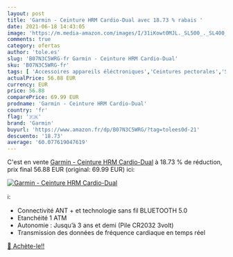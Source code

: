 ```yaml
---
layout: post
title: 'Garmin - Ceinture HRM Cardio-Dual avec 18.73 % rabais '
date: 2021-06-18 14:43:05
image: 'https://m.media-amazon.com/images/I/31iKowt0MJL._SL500_._SL400_.jpg'
comments: true
category: ofertas
author: 'tole.es'
slug: 'B07N3C5WRG-fr Garmin - Ceinture HRM Cardio-Dual'
sku: 'B07N3C5WRG-fr'
tags: [ 'Accessoires appareils éléctroniques','Ceintures pectorales','Sports et Loisirs','garmin','Électronique sportive', ]
actualPrice: 56.88 EUR
currency: EUR
price: 56.88
comparePrice: 69.99 EUR
prodname: 'Garmin - Ceinture HRM Cardio-Dual'
country: 'fr'
flag: '🇫🇷'
brand: 'Garmin'
buyurl: 'https://www.amazon.fr/dp/B07N3C5WRG/?tag=tolees0d-21'
descuento: '18.73'
average: '60.077619047619'
---
```


C'est en vente [Garmin - Ceinture HRM Cardio-Dual](https://www.amazon.fr/dp/B07N3C5WRG/?tag=tolees0d-21)  à  18.73 % de réduction, prix final  56.88 EUR (original: 69.99 EUR) ici:

[![Garmin - Ceinture HRM Cardio-Dual](https://m.media-amazon.com/images/I/31iKowt0MJL._SL500_._SL400_.jpg)](https://www.amazon.fr/dp/B07N3C5WRG/?tag=tolees0d-21)

ℹ️:

- Connectivité ANT + et technologie sans fil BLUETOOTH 5.0
- Etanchéité 1 ATM
- Autonomie : Jusqu’à 3 ans et demi (Pile CR2032 3volt)
- Transmission des données de fréquence cardiaque en temps réel

[🛒 Achète-le!!](https://www.amazon.fr/dp/B07N3C5WRG/?tag=tolees0d-21)
